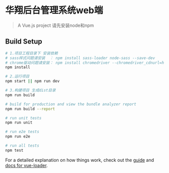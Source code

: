 # 华翔后台管理系统web端

> A Vue.js project 请先安装node和npm

## Build Setup

``` bash
# 1.项目工程目录下 安装依赖
# sass样式问题请安装  ： npm install sass-loader node-sass --save-dev
# chrome驱动问题请安装： npm install chromedriver --chromedriver_cdnurl=http://cdn.npm.taobao.org/dist/chromedriver   
npm install

# 2.运行项目
npm start || npm run dev

# 3.构建项目 生成dist目录
npm run build

# build for production and view the bundle analyzer report
npm run build --report

# run unit tests
npm run unit

# run e2e tests
npm run e2e

# run all tests
npm test
```

For a detailed explanation on how things work, check out the [guide](http://vuejs-templates.github.io/webpack/) and [docs for vue-loader](http://vuejs.github.io/vue-loader).
